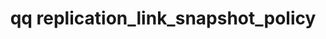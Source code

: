 ---
category: replication
command: replication_link_snapshot_policy
keywords: qq, qq_cli, replication_link_snapshot_policy
optional_options:
- alternate: []
  help: Unique identifier of the source replication relationship.
  name: --relationship-id
  required: true
- alternate: []
  help: Identifier of the snapshot policy to link.
  name: --snapshot-policy-id
  required: true
- alternate:
  - --target-expiration
  help: 'Duration after which to expire snapshots on the target cluster that were
    replicated from this snapshot policy, in format <quantity><units>, where <quantity>
    is a positive integer less than 100 and <units> is one of [months, weeks, days,
    hours, minutes], e.g. 5days or 1hours. ''never'' indicates snapshots should never
    expire and ''same_as_policy'' indicates snapshots should expire at the same time
    as the snapshot policy specifies. (default: same_as_policy)'
  name: -t
  required: false
permalink: /qq-cli-command-guide/replication/replication_link_snapshot_policy.html
positional_options: []
sidebar: qq_cli_command_reference_sidebar
summary: This section explains how to use the <code>qq replication_link_snapshot_policy</code>
  command.
synopsis: Link a snapshot policy to a source replication relationship.
title: qq replication_link_snapshot_policy
usage: qq replication_link_snapshot_policy [-h] --relationship-id RELATIONSHIP_ID
  --snapshot-policy-id SNAPSHOT_POLICY_ID [-t TARGET_EXPIRATION]
zendesk_source: qq CLI Command Guide

---
